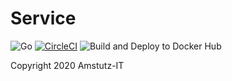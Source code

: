 # Service

![Go](https://github.com/tullo/service/workflows/Go/badge.svg?branch=master)
[![CircleCI](https://circleci.com/gh/tullo/service.svg?style=svg)](https://circleci.com/gh/tullo/service)
![Build and Deploy to Docker Hub](https://github.com/tullo/service/workflows/Build%20and%20Deploy%20to%20Docker%20Hub/badge.svg?branch=master)

Copyright 2020 Amstutz-IT

